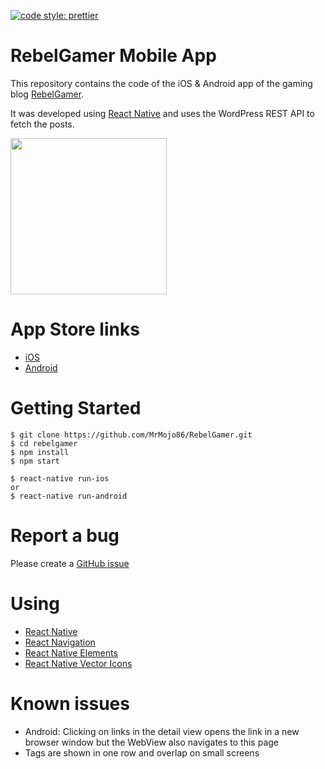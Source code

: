 <p>
  <a href="#badge">
    <img alt="code style: prettier" src="https://img.shields.io/badge/code_style-prettier-ff69b4.svg?style=flat-square">
  </a>
</p>

# RebelGamer Mobile App

This repository contains the code of the iOS & Android app of the gaming blog [RebelGamer](https://www.rebelgamer.de).

It was developed using [React Native](https://facebook.github.io/react-native/) and uses the WordPress REST API to fetch the posts.

<img src="http://mokkapps.de/wp-content/uploads/2017/12/Nexus-6P-Screenshot1-1.png" width="250">

# App Store links

* [iOS](https://itunes.apple.com/de/app/rebelgamer-news-fur-gamer/id1187403828)
* [Android](https://play.google.com/store/apps/details?id=de.rebelgamer.RebelGamerRSS)

# Getting Started

```
$ git clone https://github.com/MrMojo86/RebelGamer.git
$ cd rebelgamer
$ npm install
$ npm start

$ react-native run-ios
or
$ react-native run-android
```

# Report a bug

Please create a [GitHub issue](https://github.com/MrMojo86/RebelGamer/issues)

# Using

* [React Native](https://facebook.github.io/react-native/)
* [React Navigation](https://reactnavigation.org/)
* [React Native Elements ](https://react-native-training.github.io/react-native-elements/)
* [React Native Vector Icons](https://github.com/oblador/react-native-vector-icons)

# Known issues

* Android: Clicking on links in the detail view opens the link in a new browser window but the WebView also navigates to this page
* Tags are shown in one row and overlap on small screens
